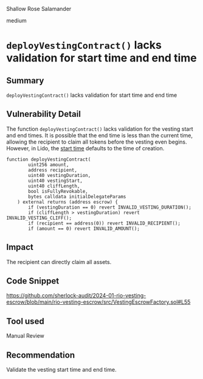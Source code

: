 Shallow Rose Salamander

medium

# `deployVestingContract()` lacks validation for start time and end time

## Summary

`deployVestingContract()` lacks validation for start time and end time

## Vulnerability Detail
The function `deployVestingContract()` lacks validation for the vesting start and end times. It is possible that the end time is less than the current time, allowing the recipient to claim all tokens before the vesting even begins.
However, in Lido, the [start time](https://github.com/lidofinance/lido-vesting-escrow/blob/main/contracts/VestingEscrowFactory.vy#L93C5) defaults to the time of creation.
```solidity
function deployVestingContract(
        uint256 amount,
        address recipient,
        uint40 vestingDuration,
        uint40 vestingStart,
        uint40 cliffLength,
        bool isFullyRevokable,
        bytes calldata initialDelegateParams
    ) external returns (address escrow) {
        if (vestingDuration == 0) revert INVALID_VESTING_DURATION();
        if (cliffLength > vestingDuration) revert INVALID_VESTING_CLIFF();
        if (recipient == address(0)) revert INVALID_RECIPIENT();
        if (amount == 0) revert INVALID_AMOUNT();

```

## Impact
The recipient can directly claim all assets.

## Code Snippet
https://github.com/sherlock-audit/2024-01-rio-vesting-escrow/blob/main/rio-vesting-escrow/src/VestingEscrowFactory.sol#L55
## Tool used

Manual Review

## Recommendation
Validate the vesting start time and end time.